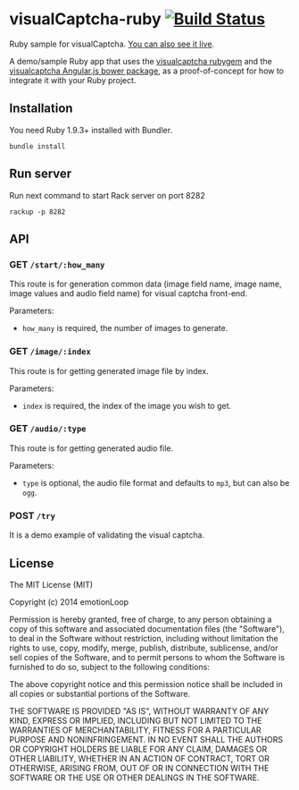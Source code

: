 visualCaptcha-ruby [![Build Status](https://travis-ci.org/emotionLoop/visualCaptcha-ruby.png?branch=master)](https://travis-ci.org/emotionLoop/visualCaptcha-ruby)
==================

Ruby sample for visualCaptcha. [You can also see it live](http://ruby.demo.visualcaptcha.net).

A demo/sample Ruby app that uses the [visualcaptcha rubygem](https://github.com/emotionLoop/visualCaptcha-rubyGem) and the [visualcaptcha Angular.js bower package](https://github.com/emotionLoop/visualCaptcha-frontend-angular), as a proof-of-concept for how to integrate it with your Ruby project.


## Installation 

You need Ruby 1.9.3+ installed with Bundler.
```
bundle install
```


## Run server

Run next command to start Rack server on port 8282
```
rackup -p 8282
```


## API

### GET `/start/:how_many`

This route is for generation common data (image field name, image name, image values and audio field name) for visual captcha front-end.

Parameters:

- `how_many` is required, the number of images to generate.

### GET `/image/:index`

This route is for getting generated image file by index. 

Parameters:

- `index` is required, the index of the image you wish to get.

### GET `/audio/:type`

This route is for getting generated audio file.

Parameters:

- `type` is optional, the audio file format and defaults to `mp3`, but can also be `ogg`.

### POST `/try` 

It is a demo example of validating the visual captcha.


## License

The MIT License (MIT)

Copyright (c) 2014 emotionLoop

Permission is hereby granted, free of charge, to any person obtaining a copy of
this software and associated documentation files (the "Software"), to deal in
the Software without restriction, including without limitation the rights to
use, copy, modify, merge, publish, distribute, sublicense, and/or sell copies of
the Software, and to permit persons to whom the Software is furnished to do so,
subject to the following conditions:

The above copyright notice and this permission notice shall be included in all
copies or substantial portions of the Software.

THE SOFTWARE IS PROVIDED "AS IS", WITHOUT WARRANTY OF ANY KIND, EXPRESS OR
IMPLIED, INCLUDING BUT NOT LIMITED TO THE WARRANTIES OF MERCHANTABILITY, FITNESS
FOR A PARTICULAR PURPOSE AND NONINFRINGEMENT. IN NO EVENT SHALL THE AUTHORS OR
COPYRIGHT HOLDERS BE LIABLE FOR ANY CLAIM, DAMAGES OR OTHER LIABILITY, WHETHER
IN AN ACTION OF CONTRACT, TORT OR OTHERWISE, ARISING FROM, OUT OF OR IN
CONNECTION WITH THE SOFTWARE OR THE USE OR OTHER DEALINGS IN THE SOFTWARE.
